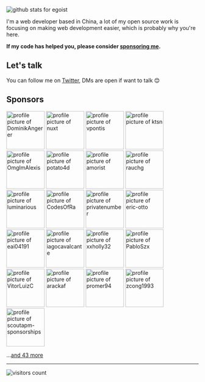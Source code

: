 <img  src="https://github-readme-stats.vercel.app/api?username=egoist&show_icons=true&icon_color=0366d6&bg_color=ffffff&hide_title=true" alt="github stats for egoist">

I'm a web developer based in China, a lot of my open source work is focusing on making web development easier, which is probably why you're here.

**If my code has helped you, please consider [sponsoring me](https://github.com/sponsors/egoist).**

## Let's talk

You can follow me on [Twitter](https://twitter.com/_egoistlily), DMs are open if want to talk 😊

## Sponsors

<!-- replace-sponsors -->
<a title="DominikAngerer" href="https://github.com/DominikAngerer"><img src="https://avatars.githubusercontent.com/u/7952803?u=0fd8a3a0721768210fdcedb7607e9ad33af9f7ad&v=4" width="100" alt="profile picture of DominikAngerer"></a> <a title="nuxt" href="https://github.com/nuxt"><img src="https://avatars.githubusercontent.com/u/23360933?v=4" width="100" alt="profile picture of nuxt"></a> <a title="vpontis" href="https://github.com/vpontis"><img src="https://avatars.githubusercontent.com/u/1319079?u=12c9456e52d1b939178812ab54322b8bb6e76040&v=4" width="100" alt="profile picture of vpontis"></a> <a title="ktsn" href="https://github.com/ktsn"><img src="https://avatars.githubusercontent.com/u/2194624?v=4" width="100" alt="profile picture of ktsn"></a> <a title="OmgImAlexis" href="https://github.com/OmgImAlexis"><img src="https://avatars.githubusercontent.com/u/6525926?u=4d8f8ec12de372e0cf2b783fdee68335d5d59dde&v=4" width="100" alt="profile picture of OmgImAlexis"></a> <a title="potato4d" href="https://github.com/potato4d"><img src="https://avatars.githubusercontent.com/u/6993514?u=c792fee61377539e732dd9085109d074945bc1ce&v=4" width="100" alt="profile picture of potato4d"></a> <a title="amorist" href="https://github.com/amorist"><img src="https://avatars.githubusercontent.com/u/14037268?u=71f05bf542a2de9119517c61355a4907be466a50&v=4" width="100" alt="profile picture of amorist"></a> <a title="rauchg" href="https://github.com/rauchg"><img src="https://avatars.githubusercontent.com/u/13041?u=699b884e0e6b4d98630b05d69dc13e8d98f4ecc7&v=4" width="100" alt="profile picture of rauchg"></a> <a title="luminarious" href="https://github.com/luminarious"><img src="https://avatars.githubusercontent.com/u/61330?u=3c46793fe6fe1f19b20026211db10ee1346901f6&v=4" width="100" alt="profile picture of luminarious"></a> <a title="CodesOfRa" href="https://github.com/CodesOfRa"><img src="https://avatars.githubusercontent.com/u/945186?u=914a593a9f669d3c5a0e2c304adf19e2d5f05279&v=4" width="100" alt="profile picture of CodesOfRa"></a> <a title="privatenumber" href="https://github.com/privatenumber"><img src="https://avatars.githubusercontent.com/u/1075694?u=2acbe5ececcfbda35813e1e60022c77fcf5297d2&v=4" width="100" alt="profile picture of privatenumber"></a> <a title="eric-otto" href="https://github.com/eric-otto"><img src="https://avatars.githubusercontent.com/u/2243814?u=143335df10df14dbaf38c9701d53c5306a9de83c&v=4" width="100" alt="profile picture of eric-otto"></a> <a title="eai04191" href="https://github.com/eai04191"><img src="https://avatars.githubusercontent.com/u/3516343?u=73cd51b2e17ffd53d2ccbc00fb9bd3d580df4660&v=4" width="100" alt="profile picture of eai04191"></a> <a title="iagocavalcante" href="https://github.com/iagocavalcante"><img src="https://avatars.githubusercontent.com/u/5131187?u=d7c1c4be269a40284dff55611b2341efb427ab06&v=4" width="100" alt="profile picture of iagocavalcante"></a> <a title="xxholly32" href="https://github.com/xxholly32"><img src="https://avatars.githubusercontent.com/u/6063358?u=178e0d048cd9f7441a3c601f7dc18f8b4e610f1e&v=4" width="100" alt="profile picture of xxholly32"></a> <a title="PabloSzx" href="https://github.com/PabloSzx"><img src="https://avatars.githubusercontent.com/u/8672915?v=4" width="100" alt="profile picture of PabloSzx"></a> <a title="VitorLuizC" href="https://github.com/VitorLuizC"><img src="https://avatars.githubusercontent.com/u/9027363?u=293a04dae7e81d86c8195f98d0dc84880fb1afb3&v=4" width="100" alt="profile picture of VitorLuizC"></a> <a title="arackaf" href="https://github.com/arackaf"><img src="https://avatars.githubusercontent.com/u/11261266?u=3d98d281c9562b8cae70452745334eeb9cbf0bc6&v=4" width="100" alt="profile picture of arackaf"></a> <a title="promer94" href="https://github.com/promer94"><img src="https://avatars.githubusercontent.com/u/15878786?u=ef6034634c39a0964a9cafb880f75170bd954917&v=4" width="100" alt="profile picture of promer94"></a> <a title="zcong1993" href="https://github.com/zcong1993"><img src="https://avatars.githubusercontent.com/u/18305255?u=0f7d4f8df8ed3bb2115f2b5963ea68a087c49ab2&v=4" width="100" alt="profile picture of zcong1993"></a> <a title="scoutapm-sponsorships" href="https://github.com/scoutapm-sponsorships"><img src="https://avatars.githubusercontent.com/u/71095532?u=9f5a794ddc3b67ba057ee65e7ce166ad205a76c2&v=4" width="100" alt="profile picture of scoutapm-sponsorships"></a>

...[and 43 more](https://egoist.sh/thanks)
      <!-- replace-sponsors -->

---

<!-- https://github.com/Gerhut/Gerhut -->
<!-- pls deploy your own service using the repo above -->

![visitors count](https://visitors-by-url-pls-dont-use-this-in-your-repo.vercel.app/egoist-github-readme)
